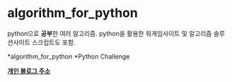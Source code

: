 # algorithm_for_python
python으로 **공부**한 여러 알고리즘. python을 활용한 워게임사이트 및 알고리즘 솔루션사이트 스크립트도 포함.

*algorithm_for_python
  *Python Challenge
  
[**개인 블로그 주소**](https://it-neicebee.tistory.com/)
